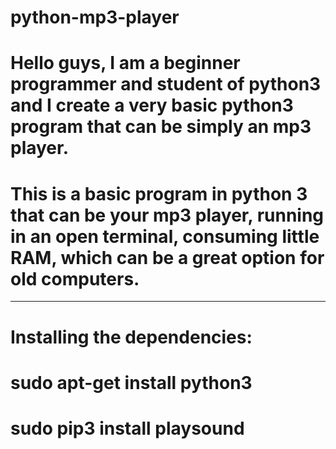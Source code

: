 # python-mp3-player

# Hello guys, I am a beginner programmer and student of python3 and I create a very basic python3 program that can be simply an mp3 player.

# This is a basic program in python 3 that can be your mp3 player, running in an open terminal, consuming little RAM, which can be a great option for old computers.


-------------------------------------------------------------------------------------------------------------------------------

# Installing the dependencies:

# sudo apt-get install python3 
# sudo pip3 install playsound




